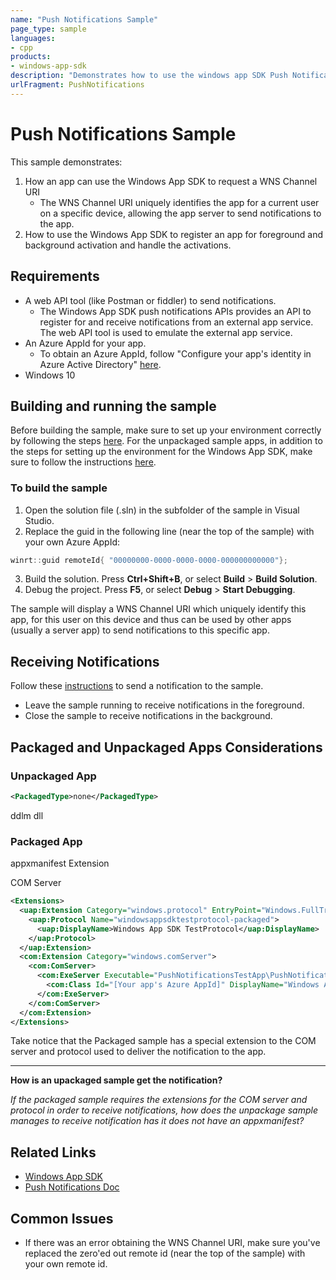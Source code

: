 ```yaml
---
name: "Push Notifications Sample" 
page_type: sample
languages:
- cpp
products: 
- windows-app-sdk
description: "Demonstrates how to use the windows app SDK Push Notifications APIs from an unpackaged app"
urlFragment: PushNotifications
---
```

# Push Notifications Sample
This sample demonstrates:
1. How an app can use the Windows App SDK to request a WNS Channel URI
    * The WNS Channel URI uniquely identifies the app for a current user on a specific device, allowing the app server to send notifications to the app.
2.	How to use the Windows App SDK to register an app for foreground and background activation and handle the activations.

## Requirements
* A web API tool (like Postman or fiddler) to send notifications.
   * The Windows App SDK push notifications APIs provides an API to register for and receive notifications from an external app service. The web API tool is used to emulate the external app service.
* An Azure AppId for your app.
   * To obtain an Azure AppId, follow "Configure your app's identity in Azure Active Directory" [here](https://docs.microsoft.com/windows/apps/windows-app-sdk/notifications/push/push-quickstart#configure-your-apps-identity-in-azure-active-directory).
* Windows 10

## Building and running the sample 
Before building the sample, make sure to set up your environment correctly by following the steps [here](https://docs.microsoft.com/windows/apps/windows-app-sdk/set-up-your-development-environment).
For the unpackaged sample apps, in addition to the steps for setting up the environment for the Windows App SDK, make sure to follow the instructions [here](https://docs.microsoft.com/windows/apps/windows-app-sdk/deploy-unpackaged-apps).

### To build the sample
1. Open the solution file (.sln) in the subfolder of the sample in Visual Studio.
2. Replace the guid in the following line (near the top of the sample) with your own Azure AppId:
``` cpp
winrt::guid remoteId{ "00000000-0000-0000-0000-000000000000"}; 
```
3. Build the solution. Press **Ctrl+Shift+B**, or select **Build** \> **Build Solution**.
4. Debug the project. Press **F5**, or select **Debug** \> **Start Debugging**. 

The sample will display a WNS Channel URI which uniquely identify this app, for this user on this device and thus can be used by other apps (usually a server app) to send notifications to this specific app.

## Receiving Notifications
Follow these [instructions]() to send a notification to the sample. 
   * Leave the sample running to receive notifications in the foreground.
   * Close the sample to receive notifications in the background.

## Packaged and Unpackaged Apps Considerations

### Unpackaged App
```xml
<PackagedType>none</PackagedType>
```

ddlm dll

### Packaged App
appxmanifest Extension

COM Server

```xml
<Extensions>
  <uap:Extension Category="windows.protocol" EntryPoint="Windows.FullTrustApplication">
    <uap:Protocol Name="windowsappsdktestprotocol-packaged">
      <uap:DisplayName>Windows App SDK TestProtocol</uap:DisplayName>
    </uap:Protocol>
  </uap:Extension>
  <com:Extension Category="windows.comServer">
    <com:ComServer>
      <com:ExeServer Executable="PushNotificationsTestApp\PushNotificationsTestApp.exe" DisplayName="SampleBackgroundApp" Arguments="----WindowsAppSDKPushServer">
        <com:Class Id="[Your app's Azure AppId]" DisplayName="Windows App SDK Push" />
      </com:ExeServer>
    </com:ComServer>
  </com:Extension>
</Extensions>    
```

Take notice that the Packaged sample has a special extension to the COM server and protocol used to deliver the notification to the app.

---
**How is an upackaged sample get the notification?**

*If the packaged sample requires the extensions for the COM server and protocol in order to receive notifications, how does the unpackage sample manages to receive notification has it does not have an appxmanifest?*

## Related Links
- [Windows App SDK](https://docs.microsoft.com/windows/apps/windows-app-sdk/)
- [Push Notifications Doc](https://docs.microsoft.com/windows/apps/windows-app-sdk/notifications/push/)

## Common Issues
* If there was an error obtaining the WNS Channel URI, make sure you've replaced the zero'ed out remote id (near the top of the sample) with your own remote id.
